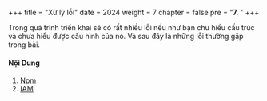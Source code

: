 +++
title = "Xử lý lỗi"
date = 2024
weight = 7
chapter = false
pre = "<b>7. </b>"
+++



Trong quá trình triển khai sẽ có rất nhiều lỗi nếu như bạn chư hiểu cấu trúc và chưa hiểu được cấu hình của nó. Và sau đây là những lỗi thường gặp trong bài. 


#### Nội Dung

1. [Npm](1-npm)
2. [IAM](2-iam)


